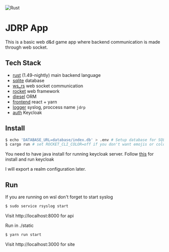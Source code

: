 ![Rust](https://github.com/Evergreenn/jdrp/workflows/Rust/badge.svg)

# JDRP App

This is a basic web d&d game app where backend communication is made through web socket.

## Tech Stack

- [rust](https://github.com/rust-lang/rust) (1.49-nightly) main backend language
- [sqlite](https://github.com/sqlite/sqlite) database
- [ws_rs](https://github.com/housleyjk/ws-rs) web socket communication
- [rocket](https://rocket.rs/) web framework
- [diesel](http://diesel.rs/) ORM
- [frontend](https://fr.reactjs.org/) react + yarn
- [logger](https://github.com/Geal/rust-syslog) syslog, proccess name `jdrp`
- [auth](https://www.keycloak.org/) Keycloak

## Install

```sh
$ echo 'DATABASE_URL=database/index.db' > .env # Setup database for SQLite
$ cargo run # set ROCKET_CLI_COLOR=off if you don't want emojis or colors in your syslogs
```

You need to have java install for running keycloak server.
Follow [this](https://www.keycloak.org/docs/latest/getting_started/index.html#installing-the-server) for install and run keycloak 

I will export a realm configuration later.

## Run

If you are running on wsl don't forget to start syslog

```sh
$ sudo service rsyslog start
```

Visit http://localhost:8000 for api

Run in ./static
```sh
$ yarn run start
```

Visit http://localhost:3000 for site

